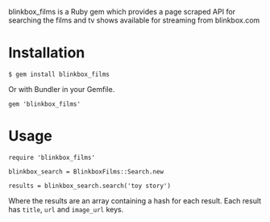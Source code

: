blinkbox\_films is a Ruby gem which provides a page scraped API for
searching the films and tv shows available for streaming from blinkbox.com

# Installation

    $ gem install blinkbox_films

Or with Bundler in your Gemfile.

    gem 'blinkbox_films'

# Usage

    require 'blinkbox_films'

    blinkbox_search = BlinkboxFilms::Search.new
    
    results = blinkbox_search.search('toy story')
    
Where the results are an array containing a hash for each result. Each
result has `title`, `url` and `image_url` keys.
